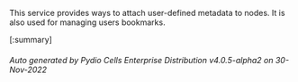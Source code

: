






This service provides ways to attach user-defined metadata to nodes. It is also used for managing users bookmarks.

[:summary]

###### Auto generated by Pydio Cells Enterprise Distribution v4.0.5-alpha2 on 30-Nov-2022
